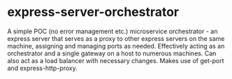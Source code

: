 # express-server-orchestrator
A simple POC (no error management etc.) microservice orchestrator - an express server that serves as a proxy to other express servers on the same machine, 
assigning and managing ports as needed.
Effectively acting as an orchestrator and a single gateway on a host to numerous machines.
Can also act as a load balancer with necessary changes. 
Makes use of get-port and express-http-proxy.
